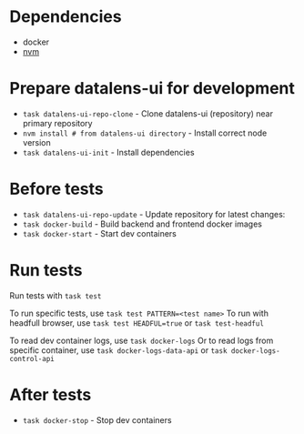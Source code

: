 # Dependencies
* docker
* [nvm](https://github.com/nvm-sh/nvm?tab=readme-ov-file#installing-and-updating)

# Prepare datalens-ui for development

* `task datalens-ui-repo-clone` - Clone datalens-ui (repository) near primary repository
* `nvm install # from datalens-ui directory` - Install correct node version
* `task datalens-ui-init` - Install dependencies

# Before tests

* `task datalens-ui-repo-update` - Update repository for latest changes:
* `task docker-build` - Build backend and frontend docker images
* `task docker-start` - Start dev containers

# Run tests

Run tests with `task test`

To run specific tests, use `task test PATTERN=<test name>`
To run with headfull browser, use `task test HEADFUL=true` or `task test-headful`

To read dev container logs, use `task docker-logs`
Or to read logs from specific container, use `task docker-logs-data-api` or `task docker-logs-control-api`

# After tests

* `task docker-stop` - Stop dev containers
